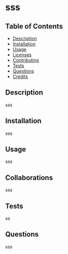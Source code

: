 # sss

  

  ## Table of Contents
  * [Description](#description)
  * [Installation](#installation)
  * [Usage](#usage)
  * [Licenses](#licenses)
  * [Contributing](#contributing)
  * [Tests](#tests)
  * [Questions](#questions)
  * [Credits](#credits)

## Description 
sss

## Installation
sss

## Usage
sss



## Collaborations
sss

## Tests
ss

## Questions
sss
